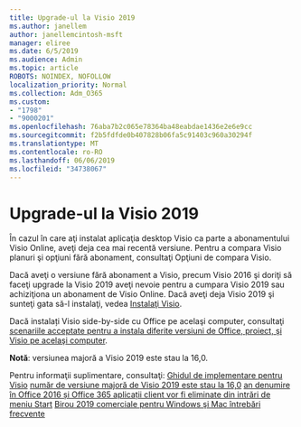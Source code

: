 ```yaml
---
title: Upgrade-ul la Visio 2019
ms.author: janellem
author: janellemcintosh-msft
manager: eliree
ms.date: 6/5/2019
ms.audience: Admin
ms.topic: article
ROBOTS: NOINDEX, NOFOLLOW
localization_priority: Normal
ms.collection: Adm_O365
ms.custom:
- "1798"
- "9000201"
ms.openlocfilehash: 76aba7b2c065e78364ba48eabdae1436e2e6e9cc
ms.sourcegitcommit: f2b5fdfde0b407828b06fa5c91403c960a30294f
ms.translationtype: MT
ms.contentlocale: ro-RO
ms.lasthandoff: 06/06/2019
ms.locfileid: "34738067"
---
```

# <a name="upgrade-to-visio-2019"></a>Upgrade-ul la Visio 2019

În cazul în care aţi instalat aplicaţia desktop Visio ca parte a abonamentului Visio Online, aveţi deja cea mai recentă versiune. Pentru a compara Visio planuri şi opţiuni fără abonament, consultaţi Opţiuni de compara Visio.

Dacă aveţi o versiune fără abonament a Visio, precum Visio 2016 şi doriţi să faceţi upgrade la Visio 2019 aveţi nevoie pentru a cumpara Visio 2019 sau achiziţiona un abonament de Visio Online. Dacă aveţi deja Visio 2019 şi sunteţi gata să-l instalaţi, vedea [Instalaţi Visio](https://support.office.com/article/f98f21e3-aa02-4827-9167-ddab5b025710?wt.mc_id=OfficeAdm_ClientDIA_Alchemy1798). 

Dacă instalați Visio side-by-side cu Office pe acelaşi computer, consultaţi [scenariile acceptate pentru a instala diferite versiuni de Office, proiect, şi Visio pe acelaşi computer](https://docs.microsoft.com/deployoffice/install-different-office-visio-and-project-versions-on-the-same-computer).

**Notă**: versiunea majoră a Visio 2019 este stau la 16,0.

Pentru informaţii suplimentare, consultaţi: [Ghidul de implementare pentru Visio](https://docs.microsoft.com/deployoffice/deployment-guide-for-visio)
[număr de versiune majoră de Visio 2019 este stau la 16,0](https://docs.microsoft.com/en-gb/deployoffice/office2019/overview#whats-stayed-the-same-in-office-2019)
[an denumire în Office 2016 și Office 365 aplicații client vor fi eliminate din intrări de meniu Start](https://support.office.com/article/8fe5e052-76d2-49de-af30-2e84ed3da907?wt.mc_id=OfficeAdm_ClientDIA_Alchemy1798) 
 [Birou 2019 comerciale pentru Windows şi Mac întrebări frecvente](https://support.microsoft.com/help/4133312) 
